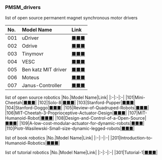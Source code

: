 ### PMSM_drivers
list of open source permanent magnet synchronous motor drivers

|No.|Model Name|Link|
|:-|:-|:-|
|001|uDriver|[■■■](https://github.com/NoLoPhe/PMSM_drivers/tree/study/001_uDriver)|
|002|Odrive|[■■■](https://github.com/NoLoPhe/PMSM_drivers/tree/study/002_Odrive)|
|003|Tinymovr|[■■■](https://github.com/NoLoPhe/PMSM_drivers/tree/study/003_Tinymovr)|
|004|VESC|[■■■](https://github.com/NoLoPhe/PMSM_drivers/tree/study/004_VESC)|
|005|Ben katz MIT driver|[■■■](https://github.com/NoLoPhe/PMSM_drivers/tree/study/005_bgkatz)|
|006|Moteus|[■■■](https://github.com/NoLoPhe/PMSM_drivers/tree/study/006_Moteus)|
|007|Janus-Controller|[■■■](https://github.com/NoLoPhe/PMSM_drivers/tree/study/007_Janus_Controller)|

list of open source robotics
|No.|Model Name|Link|
|:-|:-|:-|
|101|Mini-Cheetah|[■■■](https://github.com/NoLoPhe/PMSM_drivers/tree/study/101_Mini_Cheetah)|
|102|Solo-8|[■■■](https://github.com/NoLoPhe/PMSM_drivers/tree/study/102_Solo_8)|
|103|Stanford-Pupper|[■■■](https://github.com/NoLoPhe/PMSM_drivers/tree/study/103_Stanford_Pupper)|
|104|Stanford-Doggo|[■■■](https://github.com/NoLoPhe/PMSM_drivers/tree/study/104_Stanford_Doggo)|
|105|Review-of-Quadruped-Robots|[■■■](https://github.com/NoLoPhe/PMSM_drivers/tree/study/105_Review_of_Quadruped_Robots)|
|106|MIT-Cheetah-3-Proprioceptive-Actuator-Design|[■■■](https://github.com/NoLoPhe/PMSM_drivers/tree/study/106_MIT_Cheetah_3)|
|107|MIT-Humanoid-Robot|[■■■](https://github.com/NoLoPhe/PMSM_drivers/tree/study/107_MIT_Humanoid_Robot)|
|108|Design-and-Control-of-a-Open-Source|[■■■](https://github.com/NoLoPhe/PMSM_drivers/tree/study/108_Design_and_Control_of_a_Open_Source)|
|109|A-low-cost-modular-actuator-for-dynamic-robots|[■■■](https://github.com/NoLoPhe/PMSM_drivers/tree/study/109_A_low_cost_modular_actuator_for_dynamic_robots)|
|110|Piotr-Wasilewski-Small-size-dynamic-legged-robots|[■■■](https://github.com/NoLoPhe/PMSM_drivers/tree/study/110_Piotr_Wasilewski_Small_size_dynamic_legged_robots)|

list of book robotics
|No.|Model Name|Link|
|:-|:-|:-|
|201|Introduction-to-Humanoid-Robotics|[■■■](https://github.com/NoLoPhe/PMSM_drivers/tree/study/201_Introduction_to_Humanoid_Robotics)|

list of tutorial robotics
|No.|Model Name|Link|
|:-|:-|:-|
|301|Tutorial-1|[■■■](https://github.com/NoLoPhe/PMSM_drivers/tree/study/301_Tutorial_1)|
